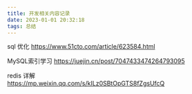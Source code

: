 ```yaml
---
title: 开发相关内容记录
date: 2023-01-01 20:32:18
tags: 总结
---
```


sql 优化
https://www.51cto.com/article/623584.html


MySQL索引学习
https://juejin.cn/post/7047433474264793095

redis 详解  
https://mp.weixin.qq.com/s/kILz0SBtOpGTS8fZgsUfcQ
